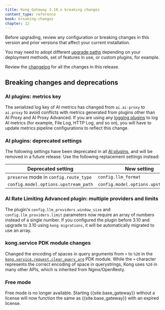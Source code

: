 ```yaml
---
title: Kong Gateway 3.10.x breaking changes
content_type: reference
book: breaking-changes
chapter: 12
---
```


Before upgrading, review any configuration or breaking changes in this version and prior versions that
affect your current installation.

You may need to adopt different [upgrade paths](/gateway/{{page.release}}/upgrade/#guaranteed-upgrade-paths) depending on your 
deployment methods, set of features in use, or custom plugins, for example.

Review the [changelog](/gateway/changelog/#31000) for all the changes in this release.

## Breaking changes and deprecations

### AI plugins: metrics key

The serialized log key of AI metrics has changed from `ai.ai-proxy` to `ai.proxy` to avoid conflicts with metrics generated from plugins other than AI Proxy and AI Proxy Advanced. 
If you are using any [logging plugins](/hub/?category=logging) to log AI metrics (for example, File Log, HTTP Log, and so on), 
you will have to update metrics pipeline configurations to reflect this change.

### AI plugins: deprecated settings

The following settings have been deprecated in all [AI plugins](/hub/?category=ai), and will be removed in a future release.
Use the following replacement settings instead:

| Deprecated setting | New setting | 
|--------------------|-------------|
| `preserve` mode in `config.route_type` | `config.llm_format` |
| `config.model.options.upstream_path`   | `config.model.options.upstream_url` |

### AI Rate Limiting Advanced plugin: multiple providers and limits

The plugin's `config.llm_providers.window_size` and `config.llm_providers.limit` parameters now require an array of numbers instead of a single number. 
If you configured the plugin before 3.10 and upgrade to 3.10 using `kong migrations`, it will be automatically migrated to use an array.

### kong.service PDK module changes

Changed the encoding of spaces in query arguments from `+` to `%20` in the [`kong.service.request.clear_query_arg`](/gateway/{{page.release}}/plugin-development/pdk/kong.service.request/#kongservicerequestclear_query_argname) PDK module.
While the `+` character represents the correct encoding of space in querystrings, Kong uses `%20` in many other APIs, which is inherited from Nginx/OpenResty.

### Free mode

Free mode is no longer available. Starting {{site.base_gateway}} without a license will now function the same as {{site.base_gateway}} with an expired license.

